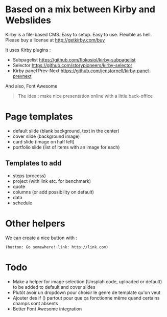 # Based on a mix between Kirby and Webslides

Kirby is a file-based CMS.
Easy to setup. Easy to use. Flexible as hell.
Please buy a license at <http://getkirby.com/buy>

It uses Kirby plugins : 

- Subpagelist <https://github.com/flokosiol/kirby-subpagelist>
- Selector <https://github.com/storypioneers/kirby-selector>
- Kirby panel Prev-Next <https://github.com/jenstornell/kirby-panel-prevnext>

And also, Font Awesome

> The idea : make nice presentation online with a little back-office

# Page templates 

- default slide (blank background, text in the center)
- cover slide (background image)
- card slide (image on half left)
- portfolio slide (list of items with an image for each) 

## Templates to add 

- steps (process) 
- project (with link etc. for benchmark) 
- quote 
- columns (or add possibility on default)
- data 
- schedule 

# Other helpers 

We can create a nice button with : 

`(button: Go somewhere! link: http://link.com)`

# Todo 

- Make a helper for image selection (Unsplah code, uploaded or default) to be added to default and cover slides 
- Plutôt avoir un dropdown pour choisir le genre de template qu'on veut 
- Ajouter des if () partout pour que ça fonctionne même quand certains champs sont absents
- Better Font Awesome integration

